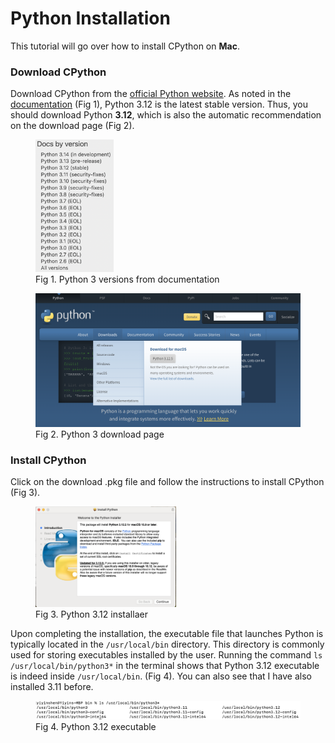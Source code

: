 # Python Installation

This tutorial will go over how to install CPython on **Mac**. 

### Download CPython
Download CPython from the [official Python website](https://www.python.org/). As noted in the [documentation](https://docs.python.org/3/) (Fig 1), Python 3.12 is the latest stable version. Thus, you should download Python **3.12**, which is also the automatic recommendation on the download page (Fig 2).

<figure>
  <img src="mac-installation-images/version.png" alt="Python 3 versions" width="125">
  <figcaption>Fig 1. Python 3 versions from documentation</figcaption>
</figure>

<figure>
  <img src="mac-installation-images/download.png" alt="Python 3 download page" width="450">
  <figcaption>Fig 2. Python 3 download page</figcaption>
</figure>

### Install CPython
Click on the download .pkg file and follow the instructions to install CPython (Fig 3).

<figure>
  <img src="mac-installation-images/install.png" alt="Python 3.12 install" width="225">
  <figcaption>Fig 3. Python 3.12 installaer</figcaption>
</figure>

Upon completing the installation, the executable file that launches Python is typically located in the `/usr/local/bin` directory. This directory is commonly used for storing executables installed by the user. Running the command `ls /usr/local/bin/python3*` in the terminal shows that Python 3.12 executable is indeed inside `/usr/local/bin`. (Fig 4). You can also see that I have also installed 3.11 before.

<figure>
  <img src="mac-installation-images/executable.png" alt="Python 3.12 executable" width="500">
  <figcaption>Fig 4. Python 3.12 executable</figcaption>
</figure>